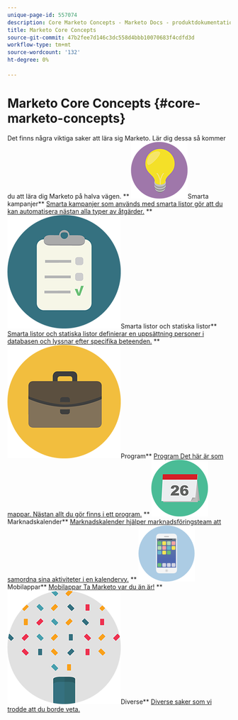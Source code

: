 ```yaml
---
unique-page-id: 557074
description: Core Marketo Concepts - Marketo Docs - produktdokumentation
title: Marketo Core Concepts
source-git-commit: 47b2fee7d146c3dc558d4bbb10070683f4cdfd3d
workflow-type: tm+mt
source-wordcount: '132'
ht-degree: 0%

---
```



# Marketo Core Concepts {#core-marketo-concepts}

Det finns några viktiga saker att lära sig Marketo. Lär dig dessa så kommer du att lära dig Marketo på halva vägen.
** ![Smarta kampanjer](assets/seo-01.png)Smarta kampanjer** [Smarta kampanjer som används med smarta listor gör att du kan automatisera nästan alla typer av åtgärder.](https://docs.marketo.com/display/DOCS/Smart+Campaigns)     ** ![Smarta listor och statiska listor](assets/office-35.png)Smarta listor och statiska listor** [Smarta listor och statiska listor definierar en uppsättning personer i databasen och lyssnar efter specifika beteenden.](https://docs.marketo.com/display/DOCS/Smart+Lists+and+Static+Lists)     ** ![Program](assets/office-02.png)Program** [Program Det här är som mappar. Nästan allt du gör finns i ett program.](https://docs.marketo.com/display/DOCS/Programs)     ** ![Marknadskalender](assets/office-10.png)Marknadskalender** [Marknadskalender hjälper marknadsföringsteam att samordna sina aktiviteter i en kalendervy.](https://docs.marketo.com/display/DOCS/Marketing+Calendar)     ** ![Mobilappar](assets/mobile-apps.png)Mobilappar** [Mobilappar Ta Marketo var du än är!](core-marketo-concepts/mobile-apps.md)     ** ![Diverse](assets/party-11.png)Diverse** [Diverse saker som vi trodde att du borde veta.](https://docs.marketo.com/display/DOCS/Miscellaneous)